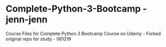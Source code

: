 # Complete-Python-3-Bootcamp - jenn-jenn
Course Files for Complete Python 3 Bootcamp Course on Udemy - Forked original repo for study - 061219
